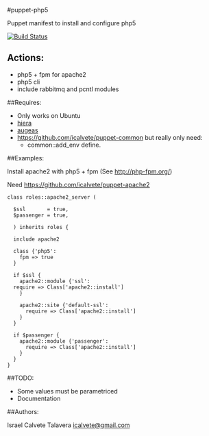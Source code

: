 #puppet-php5

Puppet manifest to install and configure php5

[![Build Status](https://secure.travis-ci.org/icalvete/puppet-php5.png)](http://travis-ci.org/icalvete/puppet-php5)

## Actions:

* php5 + fpm for apache2
* php5 cli
* include rabbitmq and pcntl modules

##Requires:

* Only works on Ubuntu
* [hiera](http://docs.puppetlabs.com/hiera/1/index.html)
* [augeas](http://projects.puppetlabs.com/projects/1/wiki/puppet_augeas)
* https://github.com/icalvete/puppet-common but really only need:
  + common::add_env define.

##Examples:

Install apache2 with php5 + fpm (See http://php-fpm.org/)

Need https://github.com/icalvete/puppet-apache2

    class roles::apache2_server (
      
      $ssl       = true,
      $passenger = true,
      
      ) inherits roles {
	      
      include apache2
      
      class {'php5':
        fpm => true
      }
      
      if $ssl {
        apache2::module {'ssl':
	  require => Class['apache2::install']
        }
      
        apache2::site {'default-ssl':
          require => Class['apache2::install']
        }
      }
     
      if $passenger {
        apache2::module {'passenger':
          require => Class['apache2::install']
        }
      }
    }

##TODO:

* Some values must be parametriced
* Documentation

##Authors:
		 
Israel Calvete Talavera <icalvete@gmail.com>
